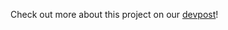 Check out more about this project on our [devpost](https://devpost.com/software/medicai-9xydiz?ref_content=my-projects-tab&ref_feature=my_projects)!
